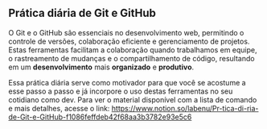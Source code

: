 ## Prática diária de Git e GitHub

O Git e o GitHub são essenciais no desenvolvimento web, permitindo o controle de versões, colaboração eficiente e gerenciamento de projetos. Estas ferramentas facilitam a colaboração quando trabalhamos em equipe, o rastreamento de mudanças e o compartilhamento de código, resultando em um **desenvolvimento** mais **organizado** e **produtivo**.

Essa prática diária serve como motivador para que você se acostume a esse passo a passo e já incorpore o uso destas ferramentas no seu cotidiano como dev.
Para ver o material disponível com a lista de comando e mais detalhes, acesse o link:
https://www.notion.so/labenu/Pr-tica-di-ria-de-Git-e-GitHub-f1086feffdeb42f68aa3b3782e93e5c6
